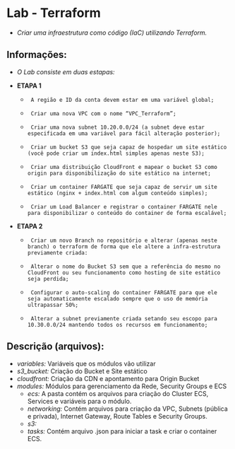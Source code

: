 
# Lab - Terraform

* _Criar uma infraestrutura como código (IaC) utilizando Terraform._

## Informações:

* _O Lab consiste em duas estapas:_

* **ETAPA 1**

   *      A região e ID da conta devem estar em uma variável global;
   *      Criar uma nova VPC com o nome “VPC_Terraform”;
   *      Criar uma nova subnet 10.20.0.0/24 (a subnet deve estar especificada em uma variável para fácil alteração posterior);
   *      Criar um bucket S3 que seja capaz de hospedar um site estático (você pode criar um index.html simples apenas neste S3);
   *      Criar uma distribuição CloudFront e mapear o bucket S3 como origin para disponibilização do site estático na internet;
   *      Criar um container FARGATE que seja capaz de servir um site estático (nginx + index.html com algum conteúdo simples);
   *      Criar um Load Balancer e registrar o container FARGATE nele para disponibilizar o conteúdo do container de forma escalável;

* **ETAPA 2**
   *      Criar um novo Branch no repositório e alterar (apenas neste branch) o terraform de forma que ele altere a infra-estrutura previamente criada:
   *      Alterar o nome do Bucket S3 sem que a referência do mesmo no CloudFront ou seu funcionamento como hosting de site estático seja perdida;
   *      Configurar o auto-scaling do container FARGATE para que ele seja automaticamente escalado sempre que o uso de memória ultrapassar 50%;
   *      Alterar a subnet previamente criada setando seu escopo para 10.30.0.0/24 mantendo todos os recursos em funcionamento;

## Descrição (arquivos):
* _variables:_ Variáveis que os módulos vão utilizar
* _s3_bucket:_ Criação do Bucket e Site estático
* _cloudfront:_ Criação da CDN e apontamento para Origin Bucket
* _modules:_ Módulos para gerenciamento da Rede, Security Groups e ECS
  * _ecs:_ A pasta contém os arquivos para criação do Cluster ECS, Services e variáveis para o módulo.
  * _networking:_ Contém arquivos para criação da VPC, Subnets (pública e privada), Internet Gateway, Route Tables e Security Groups. 
  * _s3:_
  * _tasks:_ Contém arquivo .json para iniciar a task e criar o container ECS.
